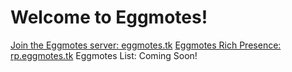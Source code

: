 # Welcome to Eggmotes!

[Join the Eggmotes server: eggmotes.tk](https://eggmotes.tk)
[Eggmotes Rich Presence: rp.eggmotes.tk](https://rp.eggmotes.tk)
Eggmotes List: Coming Soon!
